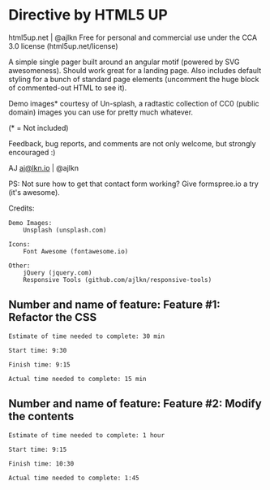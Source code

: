 # Directive by HTML5 UP
html5up.net | @ajlkn
Free for personal and commercial use under the CCA 3.0 license (html5up.net/license)


A simple single pager built around an angular motif (powered by SVG awesomeness).
Should work great for a landing page. Also includes default styling for a bunch of
standard page elements (uncomment the huge block of commented-out HTML to see it).

Demo images* courtesy of Un-splash, a radtastic collection of CC0 (public domain) images
you can use for pretty much whatever.

(* = Not included)

Feedback, bug reports, and comments are not only welcome, but strongly encouraged :)

AJ
aj@lkn.io | @ajlkn

PS: Not sure how to get that contact form working? Give formspree.io a try (it's awesome).


Credits:

	Demo Images:
		Unsplash (unsplash.com)

	Icons:
		Font Awesome (fontawesome.io)

	Other:
		jQuery (jquery.com)
		Responsive Tools (github.com/ajlkn/responsive-tools)

## Number and name of feature: Feature #1: Refactor the CSS

	Estimate of time needed to complete: 30 min

	Start time: 9:30

	Finish time: 9:15

	Actual time needed to complete: 15 min

## Number and name of feature: Feature #2: Modify the contents

	Estimate of time needed to complete: 1 hour

	Start time: 9:15

	Finish time: 10:30

	Actual time needed to complete: 1:45